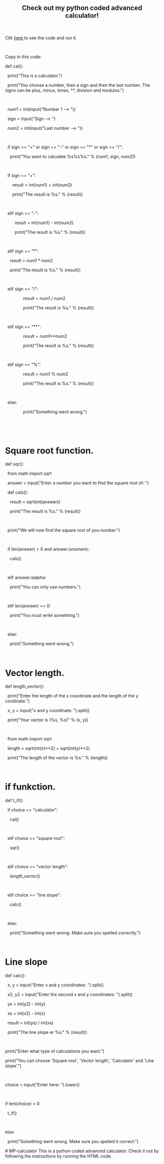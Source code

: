 <html>

<head>

<title>MP calculator</title>

</head>



<body>

<h2 align="center">

Check out my python coded advanced calculator!

</h2>

<br>

<p align="center">

Clik <a href="https://repl.it/languages/python3">here </a>to see the code and run it.

<br>

Copy in this code: <br>






def cal():

  print("This is a calculator.")

  print("You choose a number, then a sign and then the last number. The signs can be plus, minus, times, **, division and modulos.")

  

  num1 = int(input("Number 1 --> "))

  sign = input("Sign --> ")

  num2 = int(input("Last number --> "))

  

  if sign == "+" or sign == "-" or sign == "*" or sign == "/":

    print("You want to calculate %s%s%s." % (num1, sign, num2))

  

  if sign == "+":

      result = int(num1) + int(num2)

      print("The result is %s." % (result))

      

  elif sign == "-":

        result = int(num1) - int(num2)

        print("The result is %s." % (result))

        

  elif sign == "*":

    result = num1 * num2

    print("The result is %s." % (result))

             

  elif sign == "/":

               result = num1 / num2

               print("The result is %s." % (result))

             

  elif sign == "**":

               result = num1**num2

               print("The result is %s." % (result))

 

  elif sign == "%":

               result = num1 % num2

               print("The result is %s." % (result))

 

  else:

               print("Something went wrong.")

 

 

# Square root function.

def sqr():

  from math import sqrt

  answer = input("Enter a number you want to find the square root of: ")

  def cals():

    result = sqrt(int(answer))

    print("The result is %s." % (result))

 

  print("We will now find the square root of you number.")

 

  if len(answer) > 0 and answer.isnumeric:

    cals()

  

  elif answer.isalpha:

    print("You can only use numbers.")

 

  elif len(answer) == 0:

    print("You must write something.")

  

  else:

    print("Something went wrong.")

 

# Vector length.

def length_vector():

  print("Enter the length of the x coordinate and the length of the y coodinate.")

  x, y = input("x and y coordinate: ").split()

  print("Your vector is (%s, %s)" % (x, y))

  

  from math import sqrt

  length = sqrt(int(x)**2) + sqrt(int(y)**2)

  print("The length of the vector is %s." % (length))

 

# if funkction.

def t_if():

  if choice == "calculator":

    cal()

 

  elif choice == "square root":

    sqr()

 

  elif choice == "vector length":

    length_vector()

 

  elif choice == "line slope":

    calc()

 

  else:

    print("Something went wrong. Make sure you spelled correctly.")

 

# Line slope

def calc():

  x, y = input("Enter x and y coordinates: ").split()

  x2, y2 = input("Enter the second x and y coordinates: ").split()

  ys = int(y2) - int(y)

  xs = int(x2) - int(x)

  result = int(ys) / int(xs)

  print("The line slope er %s." % (result))

 

print("Enter what type of calculations you want.")

print("You can choose 'Square root', 'Vector length', 'Calculator' and 'Line slope'.")

 

choice = input("Enter here: ").lower()

 

if len(choice) > 0:

  t_if()

 

else:

  print("Something went wrong. Make sure you spelled it correct.")

</p>

</body>

</html># MP-calculator
This is a python coded advanced calculator. Check it out by following the instructions by running the HTML code.
